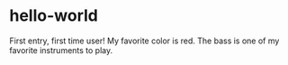 # hello-world
First entry, first time user!
My favorite color is red.
The bass is one of my favorite instruments to play.

